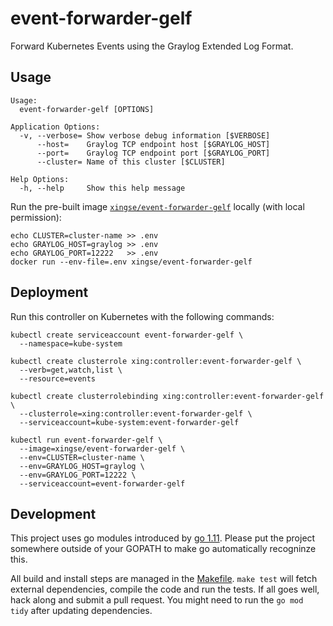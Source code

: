 # event-forwarder-gelf

Forward Kubernetes Events using the Graylog Extended Log Format.

## Usage

    Usage:
      event-forwarder-gelf [OPTIONS]

    Application Options:
      -v, --verbose= Show verbose debug information [$VERBOSE]
          --host=    Graylog TCP endpoint host [$GRAYLOG_HOST]
          --port=    Graylog TCP endpoint port [$GRAYLOG_PORT]
          --cluster= Name of this cluster [$CLUSTER]

    Help Options:
      -h, --help     Show this help message

Run the pre-built image [`xingse/event-forwarder-gelf`] locally (with
local permission):

    echo CLUSTER=cluster-name >> .env
    echo GRAYLOG_HOST=graylog >> .env
    echo GRAYLOG_PORT=12222   >> .env
    docker run --env-file=.env xingse/event-forwarder-gelf

## Deployment

Run this controller on Kubernetes with the following commands:

    kubectl create serviceaccount event-forwarder-gelf \
      --namespace=kube-system

    kubectl create clusterrole xing:controller:event-forwarder-gelf \
      --verb=get,watch,list \
      --resource=events

    kubectl create clusterrolebinding xing:controller:event-forwarder-gelf \
      --clusterrole=xing:controller:event-forwarder-gelf \
      --serviceaccount=kube-system:event-forwarder-gelf

    kubectl run event-forwarder-gelf \
      --image=xingse/event-forwarder-gelf \
      --env=CLUSTER=cluster-name \
      --env=GRAYLOG_HOST=graylog \
      --env=GRAYLOG_PORT=12222 \
      --serviceaccount=event-forwarder-gelf

## Development

This project uses go modules introduced by [go 1.11][go-modules]. Please put the
project somewhere outside of your GOPATH to make go automatically recogninze
this.

All build and install steps are managed in the [Makefile](Makefile). `make test`
will fetch external dependencies, compile the code and run the tests. If all
goes well, hack along and submit a pull request. You might need to run the `go
mod tidy` after updating dependencies.


[`xingse/event-forwarder-gelf`]: https://hub.docker.com/r/xingse/event-forwarder-gelf
[go-modules]: https://github.com/golang/go/wiki/Modules
